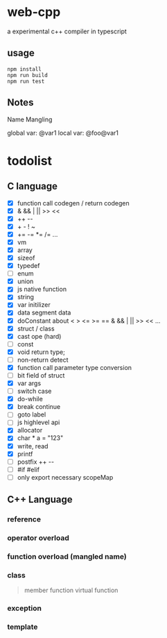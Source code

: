 # web-cpp
a experimental c++ compiler in typescript

## usage

```shell
npm install
npm run build
npm run test
```

## Notes

Name Mangling

global var: @var1
local var:  @foo@var1

# todolist

## C language

- [X] function call codegen / return codegen
- [X] & && | || >> <<
- [X] ++ --
- [X] \+ \- ! ~
- [X] += -= *= /= ...
- [X] vm
- [X] array
- [X] sizeof
- [X] typedef
- [ ] enum
- [X] union
- [X] js native function
- [X] string
- [X] var initilizer
- [X] data segment data
- [X] doConstant about < > <= >= == & && | || >> << ...
- [X] struct / class
- [X] cast ope (hard)
- [ ] const
- [X] void return type;
- [ ] non-return detect
- [X] function call parameter type conversion
- [ ] bit field of struct
- [X] var args
- [ ] switch case
- [X] do-while
- [X] break continue
- [ ] goto label
- [ ] js highlevel api
- [X] allocator
- [X] char * a = "123"
- [X] write, read
- [X] printf
- [ ] postfix ++ --
- [ ] #if #elif
- [ ] only export necessary scopeMap
## C++ Language

### reference
### operator overload
### function overload (mangled name)
### class
> member function
> virtual function
### exception
### template

